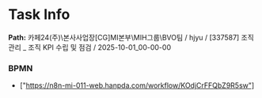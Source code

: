 # Task Info

**Path:** 카페24(주)\본사사업장\[CG]MI본부\MIH그룹\BVO팀 / hjyu / [337587] 조직 관리 _ 조직 KPI 수립 및 점검 / 2025-10-01_00-00-00

### BPMN
- ["https://n8n-mi-011-web.hanpda.com/workflow/KOdjCrFFQbZ9R5sw"]

